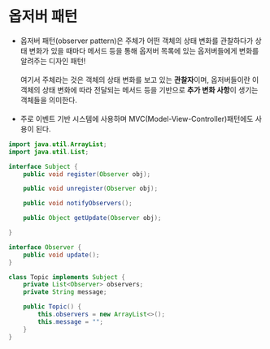 # 옵저버 패턴
 
 - 옵저버 패턴(observer pattern)은 주체가 어떤 객체의 상태 변화를 관찰하다가 상태 변화가 있을 때마다 메서드 등을 통해 옵저버 목록에 있는 옵저버들에게 변화를 알려주는 디자인 패턴!</br>
</br> 여기서 주체라는 것은 객체의 상태 변화를 보고 있는 **관찰자**이며, 옵저버들이란 이 객체의 상태 변화에 따라 전달되는 메서드 등을 기반으로 **추가 변화 사항**이 생기는 객체들을 의미한다.
</br></br>
 - 주로 이벤트 기반 시스템에 사용하며 MVC(Model-View-Controller)패턴에도 사용이 된다.

```java
import java.util.ArrayList;
import java.util.List;

interface Subject {
    public void register(Observer obj);

    public void unregister(Observer obj);

    public void notifyObservers();

    public Object getUpdate(Observer obj);

}

interface Observer {
    public void update();
}

class Topic implements Subject {
    private List<Observer> observers;
    private String message;

    public Topic() {
        this.observers = new ArrayList<>();
        this.message = "";
    }
}


```